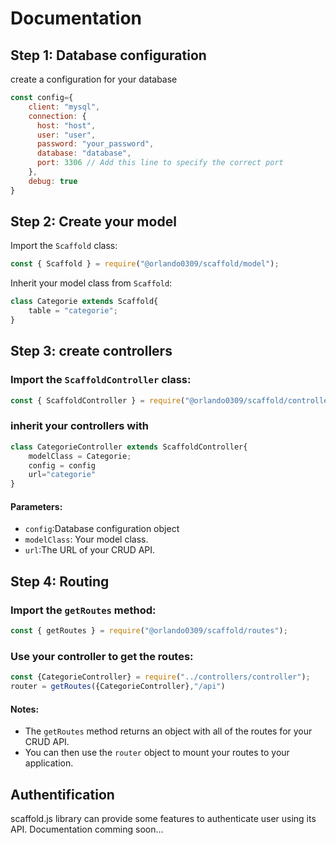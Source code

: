 # Documentation

## Step 1: Database configuration

create a configuration for your database

``` javascript
const config={
    client: "mysql",
    connection: {
      host: "host",
      user: "user",
      password: "your_password",
      database: "database",
      port: 3306 // Add this line to specify the correct port
    },
    debug: true
}
```

## Step 2: Create your model

Import the `Scaffold` class:

``` javascript
const { Scaffold } = require("@orlando0309/scaffold/model");
```

Inherit your model class from `Scaffold`:

``` javascript
class Categorie extends Scaffold{
    table = "categorie";
}
```

## Step 3: create controllers

### Import the `ScaffoldController` class:

``` javascript
const { ScaffoldController } = require("@orlando0309/scaffold/controller");
```

### inherit your controllers with

``` javascript
class CategorieController extends ScaffoldController{
    modelClass = Categorie;
    config = config
    url="categorie"
}
```

#### Parameters:

* `config`:Database configuration object
* `modelClass`: Your model class.
* `url`:The URL of your CRUD API.

## Step 4: Routing

### Import the `getRoutes` method:

``` javascript
const { getRoutes } = require("@orlando0309/scaffold/routes");
```

### Use your controller to get the routes:

``` javascript
const {CategorieController} = require("../controllers/controller");
router = getRoutes({CategorieController},"/api")
```

#### Notes:

* The `getRoutes` method returns an object with all of the routes for your CRUD API.
* You can then use the `router` object to mount your routes to your application.

## Authentification

scaffold.js library can provide some features to authenticate user using its API.
Documentation comming soon...